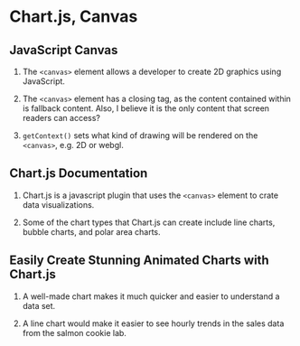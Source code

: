 # Chart.js, Canvas

## JavaScript Canvas

1. The `<canvas>` element allows a developer to create 2D graphics using JavaScript.

2. The `<canvas>` element has a closing tag, as the content contained within is fallback content. Also, I believe it is the only content that screen readers can access?

3. `getContext()` sets what kind of drawing will be rendered on the `<canvas>`, e.g. 2D or webgl.

## Chart.js Documentation

1. Chart.js is a javascript plugin that uses the `<canvas>` element to crate data visualizations.

2. Some of the chart types that Chart.js can create include line charts, bubble charts, and polar area charts.

## Easily Create Stunning Animated Charts with Chart.js

1. A well-made chart makes it much quicker and easier to understand a data set.

2. A line chart would make it easier to see hourly trends in the sales data from the salmon cookie lab.
